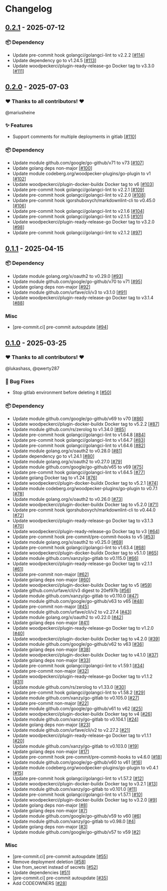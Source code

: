 # Changelog

## [0.2.1](https://github.com/woodpecker-ci/plugin-deployments/releases/tag/0.2.1) - 2025-07-12

### 📦️ Dependency

- Update pre-commit hook golangci/golangci-lint to v2.2.2 [[#114](https://github.com/woodpecker-ci/plugin-deployments/pull/114)]
- Update dependency go to v1.24.5 [[#113](https://github.com/woodpecker-ci/plugin-deployments/pull/113)]
- Update woodpeckerci/plugin-ready-release-go Docker tag to v3.3.0 [[#111](https://github.com/woodpecker-ci/plugin-deployments/pull/111)]

## [0.2.0](https://github.com/woodpecker-ci/plugin-deployments/releases/tag/0.2.0) - 2025-07-03

### ❤️ Thanks to all contributors! ❤️

@mariusheine

### ✨ Features

- Support comments for multiple deployments in gitlab [[#110](https://github.com/woodpecker-ci/plugin-deployments/pull/110)]

### 📦️ Dependency

- Update module github.com/google/go-github/v71 to v73 [[#107](https://github.com/woodpecker-ci/plugin-deployments/pull/107)]
- Update golang deps non-major [[#100](https://github.com/woodpecker-ci/plugin-deployments/pull/100)]
- Update module codeberg.org/woodpecker-plugins/go-plugin to v1 [[#102](https://github.com/woodpecker-ci/plugin-deployments/pull/102)]
- Update woodpeckerci/plugin-docker-buildx Docker tag to v6 [[#103](https://github.com/woodpecker-ci/plugin-deployments/pull/103)]
- Update pre-commit hook golangci/golangci-lint to v2.2.1 [[#109](https://github.com/woodpecker-ci/plugin-deployments/pull/109)]
- Update pre-commit hook golangci/golangci-lint to v2.2.0 [[#108](https://github.com/woodpecker-ci/plugin-deployments/pull/108)]
- Update pre-commit hook igorshubovych/markdownlint-cli to v0.45.0 [[#106](https://github.com/woodpecker-ci/plugin-deployments/pull/106)]
- Update pre-commit hook golangci/golangci-lint to v2.1.6 [[#104](https://github.com/woodpecker-ci/plugin-deployments/pull/104)]
- Update pre-commit hook golangci/golangci-lint to v2.1.5 [[#101](https://github.com/woodpecker-ci/plugin-deployments/pull/101)]
- Update woodpeckerci/plugin-ready-release-go Docker tag to v3.2.0 [[#98](https://github.com/woodpecker-ci/plugin-deployments/pull/98)]
- Update pre-commit hook golangci/golangci-lint to v2.1.2 [[#97](https://github.com/woodpecker-ci/plugin-deployments/pull/97)]

## [0.1.1](https://github.com/woodpecker-ci/plugin-deployments/releases/tag/0.1.1) - 2025-04-15

### 📦️ Dependency

- Update module golang.org/x/oauth2 to v0.29.0 [[#93](https://github.com/woodpecker-ci/plugin-deployments/pull/93)]
- Update module github.com/google/go-github/v70 to v71 [[#95](https://github.com/woodpecker-ci/plugin-deployments/pull/95)]
- Update golang deps non-major [[#92](https://github.com/woodpecker-ci/plugin-deployments/pull/92)]
- Update module github.com/urfave/cli/v3 to v3.1.0 [[#91](https://github.com/woodpecker-ci/plugin-deployments/pull/91)]
- Update woodpeckerci/plugin-ready-release-go Docker tag to v3.1.4 [[#88](https://github.com/woodpecker-ci/plugin-deployments/pull/88)]

### Misc

- [pre-commit.ci] pre-commit autoupdate [[#94](https://github.com/woodpecker-ci/plugin-deployments/pull/94)]

## [0.1.0](https://github.com/woodpecker-ci/plugin-deployments/releases/tag/0.1.0) - 2025-03-25

### ❤️ Thanks to all contributors! ❤️

@lukashass, @qwerty287

### 🐛 Bug Fixes

- Stop gitlab environment before deleting it [[#50](https://github.com/woodpecker-ci/plugin-deployments/pull/50)]

### 📦️ Dependency

- Update module github.com/google/go-github/v69 to v70 [[#86](https://github.com/woodpecker-ci/plugin-deployments/pull/86)]
- Update woodpeckerci/plugin-docker-buildx Docker tag to v5.2.2 [[#87](https://github.com/woodpecker-ci/plugin-deployments/pull/87)]
- Update module github.com/rs/zerolog to v1.34.0 [[#85](https://github.com/woodpecker-ci/plugin-deployments/pull/85)]
- Update pre-commit hook golangci/golangci-lint to v1.64.8 [[#84](https://github.com/woodpecker-ci/plugin-deployments/pull/84)]
- Update pre-commit hook golangci/golangci-lint to v1.64.7 [[#83](https://github.com/woodpecker-ci/plugin-deployments/pull/83)]
- Update pre-commit hook golangci/golangci-lint to v1.64.6 [[#82](https://github.com/woodpecker-ci/plugin-deployments/pull/82)]
- Update module golang.org/x/oauth2 to v0.28.0 [[#81](https://github.com/woodpecker-ci/plugin-deployments/pull/81)]
- Update dependency go to v1.24.1 [[#80](https://github.com/woodpecker-ci/plugin-deployments/pull/80)]
- Update module golang.org/x/oauth2 to v0.27.0 [[#79](https://github.com/woodpecker-ci/plugin-deployments/pull/79)]
- Update module github.com/google/go-github/v65 to v69 [[#75](https://github.com/woodpecker-ci/plugin-deployments/pull/75)]
- Update pre-commit hook golangci/golangci-lint to v1.64.5 [[#77](https://github.com/woodpecker-ci/plugin-deployments/pull/77)]
- Update golang Docker tag to v1.24 [[#76](https://github.com/woodpecker-ci/plugin-deployments/pull/76)]
- Update woodpeckerci/plugin-docker-buildx Docker tag to v5.2.1 [[#74](https://github.com/woodpecker-ci/plugin-deployments/pull/74)]
- Update module codeberg.org/woodpecker-plugins/go-plugin to v0.7.1 [[#78](https://github.com/woodpecker-ci/plugin-deployments/pull/78)]
- Update module golang.org/x/oauth2 to v0.26.0 [[#73](https://github.com/woodpecker-ci/plugin-deployments/pull/73)]
- Update woodpeckerci/plugin-docker-buildx Docker tag to v5.2.0 [[#71](https://github.com/woodpecker-ci/plugin-deployments/pull/71)]
- Update pre-commit hook igorshubovych/markdownlint-cli to v0.44.0 [[#72](https://github.com/woodpecker-ci/plugin-deployments/pull/72)]
- Update woodpeckerci/plugin-ready-release-go Docker tag to v3.1.3 [[#70](https://github.com/woodpecker-ci/plugin-deployments/pull/70)]
- Update woodpeckerci/plugin-ready-release-go Docker tag to v3 [[#64](https://github.com/woodpecker-ci/plugin-deployments/pull/64)]
- Update pre-commit hook pre-commit/pre-commit-hooks to v5 [[#53](https://github.com/woodpecker-ci/plugin-deployments/pull/53)]
- Update module golang.org/x/oauth2 to v0.25.0 [[#69](https://github.com/woodpecker-ci/plugin-deployments/pull/69)]
- Update pre-commit hook golangci/golangci-lint to v1.63.4 [[#68](https://github.com/woodpecker-ci/plugin-deployments/pull/68)]
- Update woodpeckerci/plugin-docker-buildx Docker tag to v5.1.0 [[#65](https://github.com/woodpecker-ci/plugin-deployments/pull/65)]
- Update module github.com/xanzy/go-gitlab to v0.115.0 [[#66](https://github.com/woodpecker-ci/plugin-deployments/pull/66)]
- Update woodpeckerci/plugin-ready-release-go Docker tag to v2.1.1 [[#61](https://github.com/woodpecker-ci/plugin-deployments/pull/61)]
- Update pre-commit non-major [[#62](https://github.com/woodpecker-ci/plugin-deployments/pull/62)]
- Update golang deps non-major [[#60](https://github.com/woodpecker-ci/plugin-deployments/pull/60)]
- Update woodpeckerci/plugin-docker-buildx Docker tag to v5 [[#59](https://github.com/woodpecker-ci/plugin-deployments/pull/59)]
- Update github.com/urfave/cli/v3 digest to 20ef97b [[#56](https://github.com/woodpecker-ci/plugin-deployments/pull/56)]
- Update module github.com/xanzy/go-gitlab to v0.110.0 [[#47](https://github.com/woodpecker-ci/plugin-deployments/pull/47)]
- Update module github.com/google/go-github/v63 to v65 [[#48](https://github.com/woodpecker-ci/plugin-deployments/pull/48)]
- Update pre-commit non-major [[#45](https://github.com/woodpecker-ci/plugin-deployments/pull/45)]
- Update module github.com/urfave/cli/v2 to v2.27.4 [[#43](https://github.com/woodpecker-ci/plugin-deployments/pull/43)]
- Update module golang.org/x/oauth2 to v0.22.0 [[#42](https://github.com/woodpecker-ci/plugin-deployments/pull/42)]
- Update golang deps non-major [[#41](https://github.com/woodpecker-ci/plugin-deployments/pull/41)]
- Update woodpeckerci/plugin-ready-release-go Docker tag to v1.2.0 [[#40](https://github.com/woodpecker-ci/plugin-deployments/pull/40)]
- Update woodpeckerci/plugin-docker-buildx Docker tag to v4.2.0 [[#39](https://github.com/woodpecker-ci/plugin-deployments/pull/39)]
- Update module github.com/google/go-github/v62 to v63 [[#36](https://github.com/woodpecker-ci/plugin-deployments/pull/36)]
- Update golang deps non-major [[#38](https://github.com/woodpecker-ci/plugin-deployments/pull/38)]
- Update woodpeckerci/plugin-docker-buildx Docker tag to v4.1.0 [[#37](https://github.com/woodpecker-ci/plugin-deployments/pull/37)]
- Update golang deps non-major [[#33](https://github.com/woodpecker-ci/plugin-deployments/pull/33)]
- Update pre-commit hook golangci/golangci-lint to v1.59.1 [[#34](https://github.com/woodpecker-ci/plugin-deployments/pull/34)]
- Update pre-commit non-major [[#32](https://github.com/woodpecker-ci/plugin-deployments/pull/32)]
- Update woodpeckerci/plugin-ready-release-go Docker tag to v1.1.2 [[#31](https://github.com/woodpecker-ci/plugin-deployments/pull/31)]
- Update module github.com/rs/zerolog to v1.33.0 [[#30](https://github.com/woodpecker-ci/plugin-deployments/pull/30)]
- Update pre-commit hook golangci/golangci-lint to v1.58.2 [[#29](https://github.com/woodpecker-ci/plugin-deployments/pull/29)]
- Update module github.com/xanzy/go-gitlab to v0.105.0 [[#27](https://github.com/woodpecker-ci/plugin-deployments/pull/27)]
- Update pre-commit non-major [[#22](https://github.com/woodpecker-ci/plugin-deployments/pull/22)]
- Update module github.com/google/go-github/v61 to v62 [[#25](https://github.com/woodpecker-ci/plugin-deployments/pull/25)]
- Update woodpeckerci/plugin-docker-buildx Docker tag to v4 [[#26](https://github.com/woodpecker-ci/plugin-deployments/pull/26)]
- Update module github.com/xanzy/go-gitlab to v0.104.1 [[#24](https://github.com/woodpecker-ci/plugin-deployments/pull/24)]
- Update golang deps non-major [[#23](https://github.com/woodpecker-ci/plugin-deployments/pull/23)]
- Update module github.com/urfave/cli/v2 to v2.27.2 [[#21](https://github.com/woodpecker-ci/plugin-deployments/pull/21)]
- Update woodpeckerci/plugin-ready-release-go Docker tag to v1.1.1 [[#20](https://github.com/woodpecker-ci/plugin-deployments/pull/20)]
- Update module github.com/xanzy/go-gitlab to v0.103.0 [[#19](https://github.com/woodpecker-ci/plugin-deployments/pull/19)]
- Update golang deps non-major [[#17](https://github.com/woodpecker-ci/plugin-deployments/pull/17)]
- Update pre-commit hook pre-commit/pre-commit-hooks to v4.6.0 [[#18](https://github.com/woodpecker-ci/plugin-deployments/pull/18)]
- Update module github.com/google/go-github/v60 to v61 [[#16](https://github.com/woodpecker-ci/plugin-deployments/pull/16)]
- Update module codeberg.org/woodpecker-plugins/go-plugin to v0.4.1 [[#15](https://github.com/woodpecker-ci/plugin-deployments/pull/15)]
- Update pre-commit hook golangci/golangci-lint to v1.57.2 [[#12](https://github.com/woodpecker-ci/plugin-deployments/pull/12)]
- Update woodpeckerci/plugin-docker-buildx Docker tag to v3.2.1 [[#13](https://github.com/woodpecker-ci/plugin-deployments/pull/13)]
- Update module github.com/xanzy/go-gitlab to v0.101.0 [[#11](https://github.com/woodpecker-ci/plugin-deployments/pull/11)]
- Update pre-commit hook golangci/golangci-lint to v1.57.1 [[#10](https://github.com/woodpecker-ci/plugin-deployments/pull/10)]
- Update woodpeckerci/plugin-docker-buildx Docker tag to v3.2.0 [[#9](https://github.com/woodpecker-ci/plugin-deployments/pull/9)]
- Update golang deps non-major [[#8](https://github.com/woodpecker-ci/plugin-deployments/pull/8)]
- Update golang deps non-major [[#7](https://github.com/woodpecker-ci/plugin-deployments/pull/7)]
- Update module github.com/google/go-github/v59 to v60 [[#6](https://github.com/woodpecker-ci/plugin-deployments/pull/6)]
- Update module github.com/xanzy/go-gitlab to v0.98.0 [[#4](https://github.com/woodpecker-ci/plugin-deployments/pull/4)]
- Update golang deps non-major [[#3](https://github.com/woodpecker-ci/plugin-deployments/pull/3)]
- Update module github.com/google/go-github/v57 to v59 [[#2](https://github.com/woodpecker-ci/plugin-deployments/pull/2)]

### Misc

- [pre-commit.ci] pre-commit autoupdate [[#55](https://github.com/woodpecker-ci/plugin-deployments/pull/55)]
- Remove deployment deletion [[#58](https://github.com/woodpecker-ci/plugin-deployments/pull/58)]
- Use from_secret instead of secrets [[#52](https://github.com/woodpecker-ci/plugin-deployments/pull/52)]
- Update dependencies [[#51](https://github.com/woodpecker-ci/plugin-deployments/pull/51)]
- [pre-commit.ci] pre-commit autoupdate [[#35](https://github.com/woodpecker-ci/plugin-deployments/pull/35)]
- Add CODEOWNERS [[#28](https://github.com/woodpecker-ci/plugin-deployments/pull/28)]
